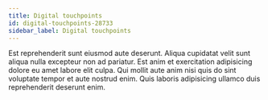 ```yaml
---
title: Digital touchpoints
id: digital-touchpoints-28733
sidebar_label: Digital touchpoints
---
```


Est reprehenderit sunt eiusmod aute deserunt. Aliqua cupidatat velit sunt aliqua nulla excepteur non ad pariatur. Est anim et exercitation adipisicing dolore eu amet labore elit culpa. Qui mollit aute anim nisi quis do sint voluptate tempor et aute nostrud enim. Quis laboris adipisicing ullamco duis reprehenderit deserunt enim.

